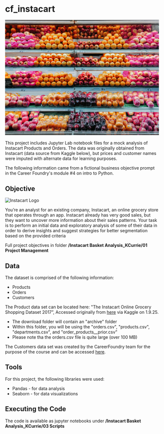 # cf_instacart
![Produce section of grocery store](assets/ic_groceries.jpg)

This project includes Jupyter Lab notebook files for a mock analysis of Instacart Products and Orders. The data was originally obtained from Instacart (data source from Kaggle below), but prices and customer names were imputed with alternate data for learning purposes.

The following information came from a fictional business objective prompt in the Career Foundry's module #4 on intro to Python. 



## Objective

![Instacart Logo](https://www.instacart.com/assets/beetstrap/brand/2022/instacart-logo-color-6678cb82d531f8910d5ba270a11a7e9b56fc261371bda42ea7a5abeff3492e1c.svg)


You’re an analyst for an existing company, Instacart, an online grocery store
that operates through an app. Instacart already has very good sales, but they
want to uncover more information about their sales patterns. Your task is to
perform an initial data and exploratory analysis of some of their data in order
to derive insights and suggest strategies for better segmentation based on
the provided criteria

Full project objectives in folder **/Instacart Basket Analysis_KCurrie/01 Project Management**

## Data
The dataset is comprised of the following information:

  - Products
  - Orders
  - Customers

The Product data set can be located here: "The Instacart Online Grocery Shopping Dataset 2017”, Accessed originally from [here](https://www.kaggle.com/datasets/psparks/instacart-market-basket-analysis?resource=download) via Kaggle on 1.9.25.
 - The download folder will contain an "archive" folder
 - Within this folder, you will be using the "orders.csv", "products.csv", "departments.csv", and "order_products__prior.csv"
 - Please note tha the orders.csv file is quite large (over 100 MB)

The Customers data set was created by the CareerFoundry team for the purpose of the course and can be accessed [here](assets/customers.zip).


## Tools

For this project, the following libraries were used:

- Pandas - for data analysis
- Seaborn - for data visualizations

## Executing the Code
The code is available as jupyter notebooks under **/Instacart Basket Analysis_KCurrie/03 Scripts**


